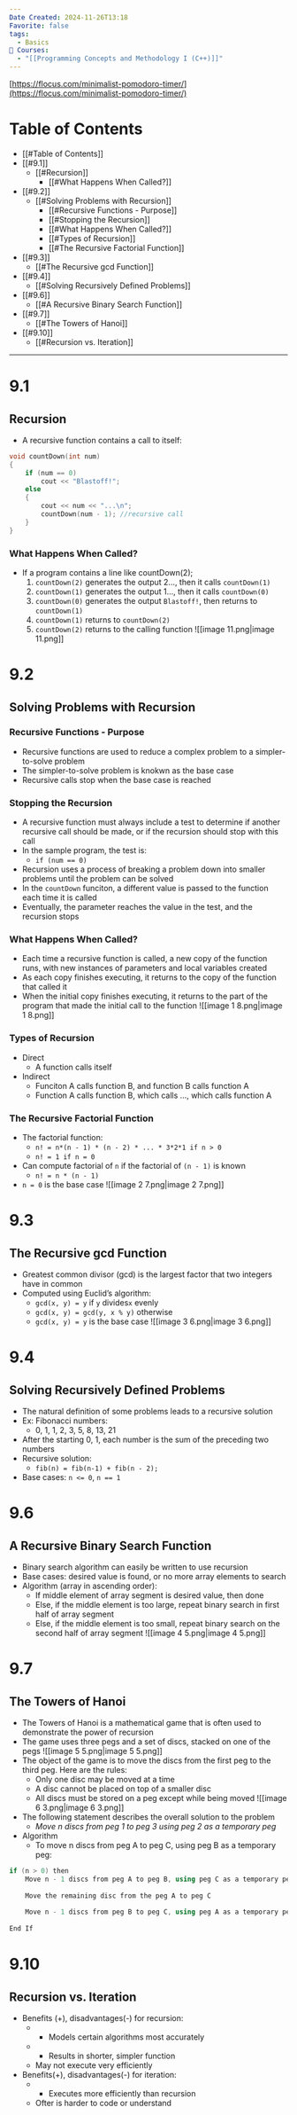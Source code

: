 ```yaml
---
Date Created: 2024-11-26T13:18
Favorite: false
tags:
  - Basics
📕 Courses:
  - "[[Programming Concepts and Methodology I (C++)]]"
---
```

[https://flocus.com/minimalist-pomodoro-timer/](https://flocus.com/minimalist-pomodoro-timer/)
# Table of Contents
- [[#Table of Contents]]
- [[#9.1]]
    - [[#Recursion]]
        - [[#What Happens When Called?]]
- [[#9.2]]
    - [[#Solving Problems with Recursion]]
        - [[#Recursive Functions - Purpose]]
        - [[#Stopping the Recursion]]
        - [[#What Happens When Called?]]
        - [[#Types of Recursion]]
        - [[#The Recursive Factorial Function]]
- [[#9.3]]
    - [[#The Recursive gcd Function]]
- [[#9.4]]
    - [[#Solving Recursively Defined Problems]]
- [[#9.6]]
    - [[#A Recursive Binary Search Function]]
- [[#9.7]]
    - [[#The Towers of Hanoi]]
- [[#9.10]]
    - [[#Recursion vs. Iteration]]
---
# 9.1
## Recursion
- A recursive function contains a call to itself:
```C++
void countDown(int num)
{
	if (num == 0)
		cout << "Blastoff!";
	else
	{
		cout << num << "...\n";
		countDown(num - 1); //recursive call
	}
}
```
### What Happens When Called?
- If a program contains a line like countDown(2);
    1. `countDown(2)` generates the output 2…, then it calls `countDown(1)`
    2. `countDown(1)` generates the output 1…, then it calls `countDown(0)`
    3. `countDown(0)` generates the output `Blastoff!`, then returns to `countDown(1)`
    4. `countDown(1)` returns to `countDown(2)`
    5. `countDown(2)` returns to the calling function
![[image 11.png|image 11.png]]
  
# 9.2
## Solving Problems with Recursion
### Recursive Functions - Purpose
- Recursive functions are used to reduce a complex problem to a simpler-to-solve problem
- The simpler-to-solve problem is knokwn as the base case
- Recursive calls stop when the base case is reached
### Stopping the Recursion
- A recursive function must always include a test to determine if another recursive call should be made, or if the recursion should stop with this call
- In the sample program, the test is:
    - `if (num == 0)`
- Recursion uses a process of breaking a problem down into smaller problems until the problem can be solved
- In the `countDown` funciton, a different value is passed to the function each time it is called
- Eventually, the parameter reaches the value in the test, and the recursion stops
### What Happens When Called?
- Each time a recursive function is called, a new copy of the function runs, with new instances of parameters and local variables created
- As each copy finishes executing, it returns to the copy of the function that called it
- When the initial copy finishes executing, it returns to the part of the program that made the initial call to the function
![[image 1 8.png|image 1 8.png]]
### Types of Recursion
- Direct
    - A function calls itself
- Indirect
    - Funciton A calls function B, and function B calls function A
    - Function A calls function B, which calls …, which calls function A
### The Recursive Factorial Function
- The factorial function:
    - `n! = n*(n - 1) * (n - 2) * ... * 3*2*1 if n > 0`
    - `n! = 1 if n = 0`
- Can compute factorial of `n` if the factorial of `(n - 1)` is known
    - `n! = n * (n - 1)`
- `n = 0` is the base case
![[image 2 7.png|image 2 7.png]]
  
# 9.3
## The Recursive gcd Function
- Greatest common divisor (gcd) is the largest factor that two integers have in common
- Computed using Euclid’s algorithm:
    - `gcd(x, y) = y` if `y` divides`x` evenly
    - `gcd(x, y) = gcd(y, x % y)` otherwise
    - `gcd(x, y) = y` is the base case
![[image 3 6.png|image 3 6.png]]
  
# 9.4
## Solving Recursively Defined Problems
- The natural definition of some problems leads to a recursive solution
- Ex: Fibonacci numbers:
    - 0, 1, 1, 2, 3, 5, 8, 13, 21
- After the starting 0, 1, each number is the sum of the preceding two numbers
- Recursive solution:
    - `fib(n) = fib(n-1) + fib(n - 2);`
- Base cases: `n <= 0`, `n == 1`
  
# 9.6
## A Recursive Binary Search Function
- Binary search algorithm can easily be written to use recursion
- Base cases: desired value is found, or no more array elements to search
- Algorithm (array in ascending order):
    - If middle element of array segment is desired value, then done
    - Else, if the middle element is too large, repeat binary search in first half of array segment
    - Else, if the middle element is too small, repeat binary search on the second half of array segment
![[image 4 5.png|image 4 5.png]]
  
# 9.7
## The Towers of Hanoi
- The Towers of Hanoi is a mathematical game that is often used to demonstrate the power of recursion
- The game uses three pegs and a set of discs, stacked on one of the pegs
![[image 5 5.png|image 5 5.png]]
- The object of the game is to move the discs from the first peg to the third peg. Here are the rules:
    - Only one disc may be moved at a time
    - A disc cannot be placed on top of a smaller disc
    - All discs must be stored on a peg except while being moved
![[image 6 3.png|image 6 3.png]]
- The following statement describes the overall solution to the problem
    - _Move n discs from peg 1 to peg 3 using peg 2 as a temporary peg_
- Algorithm
    - To move n discs from peg A to peg C, using peg B as a temporary peg:
```C++
if (n > 0) then
	Move n - 1 discs from peg A to peg B, using peg C as a temporary peg
	
	Move the remaining disc from the peg A to peg C
	
	Move n - 1 discs from peg B to peg C, using peg A as a temporary peg
	
End If
```
  
# 9.10
## Recursion vs. Iteration
- Benefits (+), disadvantages(-) for recursion:
    - + Models certain algorithms most accurately
    - + Results in shorter, simpler function
    - May not execute very efficiently
- Benefits(+), disadvantages(-) for iteration:
    - + Executes more efficiently than recursion
    - Ofter is harder to code or understand